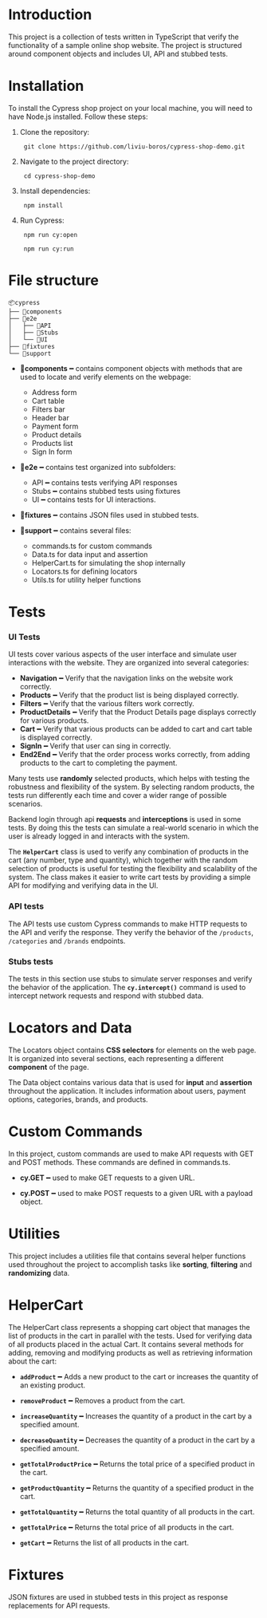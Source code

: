 # Introduction

This project is a collection of tests written in TypeScript that verify the functionality of a sample online shop website. The project is structured around component objects and includes UI, API and stubbed tests.

# Installation

To install the Cypress shop project on your local machine, you will need to have Node.js installed. Follow these steps:

1. Clone the repository:

        git clone https://github.com/liviu-boros/cypress-shop-demo.git

2. Navigate to the project directory:

        cd cypress-shop-demo

3. Install dependencies:

        npm install

4. Run Cypress:

        npm run cy:open

        npm run cy:run

# File structure

```
📦cypress
├── 📂components
├── 📂e2e
│   ├── 📂API
│   ├── 📂Stubs
│   └── 📂UI
├── 📂fixtures
└── 📂support
```

- **📂components** ━ contains component objects with methods that are used to locate and verify elements on the webpage: 
  - Address form
  - Cart table
  - Filters bar
  - Header bar
  - Payment form
  - Product details
  - Products list
  - Sign In form

- **📂e2e** ━ contains test organized into subfolders:
   - API ━ contains tests verifying API responses
   - Stubs ━ contains stubbed tests using fixtures
   - UI ━ contains tests for UI interactions.

- **📂fixtures** ━ contains JSON files used in stubbed tests.

- **📂support** ━ contains several files: 

  - commands.ts for custom commands
  - Data.ts for data input and assertion
  - HelperCart.ts for simulating the shop internally
  - Locators.ts for defining locators
  - Utils.ts for utility helper functions

# Tests

### UI Tests 

UI tests cover various aspects of the user interface and simulate user interactions with the website. They are organized into several categories:

- **Navigation** ━ Verify that the navigation links on the website work correctly.
- **Products** ━ Verify that the product list is being displayed correctly.
- **Filters** ━ Verify that the various filters work correctly.
- **ProductDetails** ━ Verify that the Product Details page displays correctly for various products.
- **Cart** ━ Verify that various products can be added to cart and cart table is displayed correctly.
- **SignIn** ━ Verify that user can sing in correctly.
- **End2End** ━ Verify that the order process works correctly, from adding products to the cart to completing the payment.

Many tests use **randomly** selected products, which helps with testing the robustness and flexibility of the system. By selecting random products, the tests run differently each time and cover a wider range of possible scenarios.

Backend login through api **requests** and **interceptions** is used in some tests. By doing this the tests can simulate a real-world scenario in which the user is already logged in and interacts with the system.

The **`HelperCart`** class is used to verify any combination of products in the cart (any number, type and quantity), which together with the random selection of products is useful for testing the flexibility and scalability of the system. The class makes it easier to write cart tests by providing a simple API for modifying and verifying data in the UI.

### API tests

The API tests use custom Cypress commands to make HTTP requests to the API and verify the response. They verify the behavior of the `/products`, `/categories` and `/brands` endpoints.

### Stubs tests

The tests in this section use stubs to simulate server responses and verify the behavior of the application. The **`cy.intercept()`** command is used to intercept network requests and respond with stubbed data.

# Locators and Data

The Locators object contains **CSS selectors** for elements on the web page. It is organized into several sections, each representing a different **component** of the page.

The Data object contains various data that is used for **input** and **assertion** throughout the application. It includes information about users, payment options, categories, brands, and products.

# Custom Commands

In this project, custom commands are used to make API requests with GET and POST methods. These commands are defined in commands.ts.

- **cy.GET** ━ used to make GET requests to a given URL.

- **cy.POST** ━ used to make POST requests to a given URL with a payload object.

# Utilities

This project includes a utilities file that contains several helper functions used throughout the project to accomplish tasks like **sorting**, **filtering** and **randomizing** data.

# HelperCart

The HelperCart class represents a shopping cart object that manages the list of products in the cart in parallel with the tests. Used for verifying data of all products placed in the actual Cart. It contains several methods for adding, removing and modifying products as well as retrieving information about the cart:

- **`addProduct`** ━ Adds a new product to the cart or increases the quantity of an existing product.

- **`removeProduct`** ━ Removes a product from the cart.

- **`increaseQuantity`** ━ Increases the quantity of a product in the cart by a specified amount.

- **`decreaseQuantity`** ━ Decreases the quantity of a product in the cart by a specified amount.

- **`getTotalProductPrice`** ━ Returns the total price of a specified product in the cart.

- **`getProductQuantity`** ━ Returns the quantity of a specified product in the cart.

- **`getTotalQuantity`** ━ Returns the total quantity of all products in the cart.

- **`getTotalPrice`** ━ Returns the total price of all products in the cart.

- **`getCart`** ━ Returns the list of all products in the cart.

# Fixtures

JSON fixtures are used in stubbed tests in this project as response replacements for API requests.
